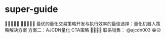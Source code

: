 # super-guide
🥰🥰🥰🥰🥰 🥰🥰🥰🥰🥰  最优的量化交易策略开发与执行效率的最佳选择：量化机器人策略解决方案 方案二：AJCDN量化 CTA策略 🧑‍💻🧑‍💻 联系销售：·@ajcdn003 😀☹️

